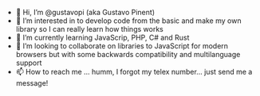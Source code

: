 - 👋 Hi, I’m @gustavopi (aka Gustavo Pinent)
- 👀 I’m interested in to develop code from the basic and make my own library so I can really learn how things works
- 🌱 I’m currently learning JavaScrip, PHP, C# and Rust
- 💞️ I’m looking to collaborate on libraries to JavaScript for modern browsers but with some backwards compatibility and multilanguage support
- 📫 How to reach me ... humm, I forgot my telex number... just send me a message!

<!---
gustavopi/gustavopi is a ✨ special ✨ repository because its `README.md` (this file) appears on your GitHub profile.
You can click the Preview link to take a look at your changes.
--->
